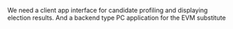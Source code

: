 We need a client app interface for candidate profiling and displaying election results.
And a backend type PC application for the EVM substitute
